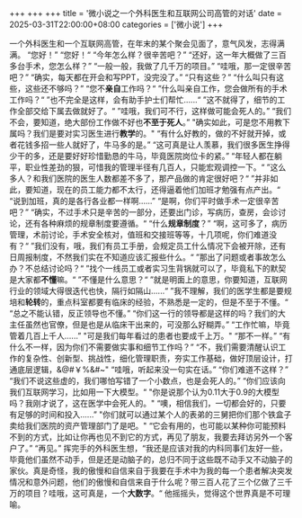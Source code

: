 +++
+++ 
+++
title = '微小说之一个外科医生和互联网公司高管的对话'
date = 2025-03-31T22:00:00+08:00
categories = ['微小说']
+++

一个外科医生和一个互联网高管，在年末的某个聚会见面了，意气风发，志得满满。
“您好！”
“您好！“
“今年怎么样？很辛苦吧？”
“还好，这一年大概做了三百多台手术，您怎么样？”
“一般一般，我做了几千万的项目。”
“哇哦，那一定很辛苦吧？”
“确实，每天都在开会和写PPT，没完没了。”
“只有这些？”
“什么叫只有这些，这些还不够吗？”
“您不**亲自**工作吗？“
”什么叫亲自工作，您会做所有的手术工作吗？“
”也不完全是这样，会有助手护士们帮忙......“
”这不就得了，细节的工作全部交给下属去做就好了。“
”哇哦，我们可不行，这样做可能会死人的。”
“我们不会，要知道，绝大部份工作做不好也**不至于死人**。”
"确实如此，可是您不用教下属吗？我们是要对实习医生进行**教学**的。"
“有什么好教的，做的不好就开掉，或者花钱多招一些人就好了，牛马多的是。”
“这可真是让人羡慕，我们很多医生挣得少干的多，还是要好好珍惜勤恳的牛马，毕竟医院岗位卡的紧。”
“年轻人都在躺平，职业性差劲的狠，可惜我的管理半径有几百人，只能宏观调控一下。“
”这么多人？和我们医院的医生人数都差不多了，那产品做的肯定很好吧？“
”并非如此，要知道，现在的员工能力都不太行，还得逼着他们加班才勉强有点产出。“
“说到加班，真的是各行各业都一样啊......”
“是啊，你们平时做手术一定很辛苦吧？”
“确实，不过手术只是辛苦的一部分，还要出门诊，写病历，查房，会诊讨论，还有各种麻烦的规章制度要遵循。“
“什么**规章制度**？”
“啊，这可多了，病历管理，术前讨论，手术安全核对，值班和交接班等等，十几项呢，你们难道没有？“
”我们没有，哦，我们有员工手册，会规定员工什么情况下会被开除，还有日周报制度，不然我们实在不知道应该汇报些什么。“
”那出了问题或者事故怎么办？不总结讨论吗？“
”找个一线员工或者实习生背锅就可以了，毕竟私下的默契是大家都**不懂**嘛。“
”不懂是什么意思？“
”就是明面上的意思，你要知道，互联网行业的领域大得很迭代也快，隔行如隔山......“
”我不理解，我们的医学生都是要规培和**轮转**的，重点科室都要有临床的经验，不熟悉是一定的，但是不至于不懂。“
“总之不能认错，反正领导也不懂。”
“你们这一行的领导都是这样的吗？我们的大主任虽然也官僚，但是也是从临床干出来的，可没那么好糊弄。”
“工作忙嘛，毕竟管着几百上千人......”
"可是我们每年看过的患者也要成千上万。"
“那不一样。”
“有什么不一样，因为你们不需要做实事和细节工作吗？”
“不，我们需要清醒认识工作的复杂性、创新型、挑战性，细化管理职责，夯实工作基础，做好顶层设计，打通底层逻辑，&@#￥%&#~"
“哇哦，听起来没一句实在话。”
“你们难道不这样？”
“我们不说这些虚的，我们哪怕写错了一个小数点，也是会死人的。”
“你们应该向我们互联网学习，比如用一下大模型。“
"你是说那个认为0.11大于0.9的大模型吗？我刚才说了，这在医学中会死人的。"
“噢，相信我们，一切都会好的，只要有足够的时间和投入......”
"你们就可以通过某个人的表弟的三舅把你们那个铁盒子卖给我们医院的资产管理部门了是吧。"
“它会有用的，也可能以某种你可能预料不到的方式，比如让你再也见不到它的方式，再见了朋友，我要去拜访另外一个客户了。”
“再见。”
挥完手的外科医生想，“我还是应该对我的内科同事们友好一些，毕竟他们虽然不动手，但是还是动脑子的，总归不同于这些既不动手又不动脑子的家伙。真是奇怪，我的傲慢和自信来自于我要在手术中为我的每一个患者解决突发情况和意外问题，他们的傲慢和自信来自于什么呢？带三百人花了三个亿做了三千万的项目？哇哦，这可真是，一个**大数字**。“
他摇摇头，觉得这个世界真是不可理喻。
